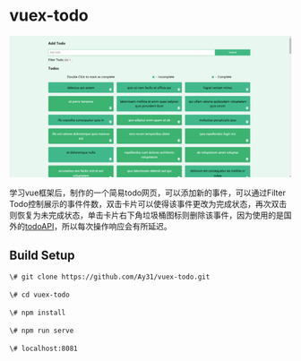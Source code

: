 # vuex-todo


![](https://github.com/Ay31/hello-world/blob/master/img/vuex-todo/01.PNG)

学习vue框架后，制作的一个简易todo网页，可以添加新的事件，可以通过Filter Todo控制展示的事件件数，双击卡片可以使得该事件更改为完成状态，再次双击则恢复为未完成状态，单击卡片右下角垃圾桶图标则删除该事件，因为使用的是国外的[todoAPI](http://jsonplaceholder.typicode.com/todos)，所以每次操作响应会有所延迟。

## Build Setup

```
\# git clone https://github.com/Ay31/vuex-todo.git

\# cd vuex-todo

\# npm install

\# npm run serve

\# localhost:8081

```